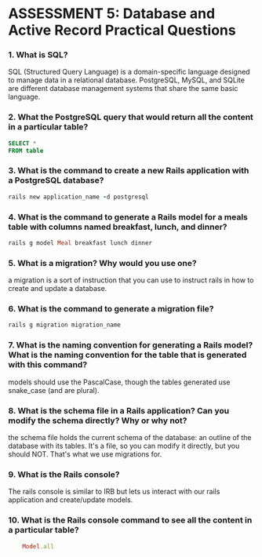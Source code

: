 # ASSESSMENT 5: Database and Active Record Practical Questions

### 1. What is SQL?

SQL (Structured Query Language) is a domain-specific language designed to manage data in a relational database. PostgreSQL, MySQL, and SQLite are different database management systems that share the same basic language.

### 2. What the PostgreSQL query that would return all the content in a particular table?

```sql
SELECT *
FROM table
```

### 3. What is the command to create a new Rails application with a PostgreSQL database?

```ruby
rails new application_name -d postgresql
```

### 4. What is the command to generate a Rails model for a meals table with columns named breakfast, lunch, and dinner?

```ruby
rails g model Meal breakfast lunch dinner
```

### 5. What is a migration? Why would you use one?

a migration is a sort of instruction that you can use to instruct rails in how to create and update a database.

### 6. What is the command to generate a migration file?

```ruby
rails g migration migration_name
```

### 7. What is the naming convention for generating a Rails model? What is the naming convention for the table that is generated with this command?

models should use the PascalCase, though the tables generated use snake_case (and are plural).

### 8. What is the schema file in a Rails application? Can you modify the schema directly? Why or why not?

the schema file holds the current schema of the database: an outline of the database with its tables. It's a file, so you can modify it directly, but you should NOT. That's what we use migrations for.

### 9. What is the Rails console?

The rails console is similar to IRB but lets us interact with our rails application and create/update models.

### 10. What is the Rails console command to see all the content in a particular table?

```ruby
    Model.all
```

